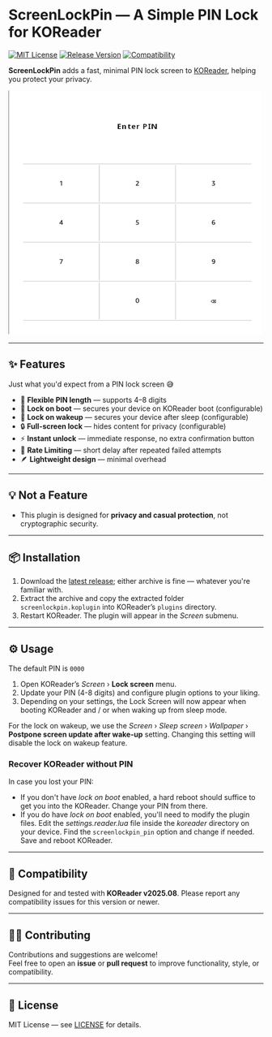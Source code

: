 # ScreenLockPin — A Simple PIN Lock for KOReader

[![MIT License](https://img.shields.io/badge/License-MIT-orange.svg)](https://opensource.org/licenses/MIT)
[![Release Version](https://img.shields.io/badge/Release-2025.10--2-blue.svg)](https://github.com/oleasteo/koreader-screenlockpin/releases/tag/v2025.10-2)
[![Compatibility](https://img.shields.io/badge/Comptibility-KOReader%20v2025.08-yellow.svg)](https://github.com/koreader/koreader/tree/v2025.08)

**ScreenLockPin** adds a fast, minimal PIN lock screen
to [KOReader](https://github.com/koreader/koreader), helping you protect your
privacy.

![Lock Screen Preview](lockscreen.png)

---

## ✨ Features

Just what you'd expect from a PIN lock screen 😅

- 🗽 **Flexible PIN length** — supports 4–8 digits
- 🚀 **Lock on boot** — secures your device on KOReader boot (configurable)
- 🔁 **Lock on wakeup** — secures your device after sleep (configurable)
- 🔒 **Full-screen lock** — hides content for privacy (configurable)
- ⚡ **Instant unlock** — immediate response, no extra confirmation button
- 🚥 **Rate Limiting** — short delay after repeated failed attempts
- 🪶 **Lightweight design** — minimal overhead

---

## 💡 Not a Feature

- This plugin is designed for **privacy and casual protection**, not
  cryptographic security.

---

## 📦 Installation

1. Download the
   [latest release](https://github.com/oleasteo/koreader-screenlockpin/releases/latest);
   either archive is fine — whatever you're familiar with.
2. Extract the archive and copy the extracted folder `screenlockpin.koplugin`
   into KOReader’s `plugins` directory.
3. Restart KOReader. The plugin will appear in the *Screen* submenu.

---

## ⚙️ Usage

The default PIN is `0000`

1. Open KOReader’s *Screen* › **Lock screen** menu.
2. Update your PIN (4-8 digits) and configure plugin options to your liking.
3. Depending on your settings, the Lock Screen will now appear when booting
   KOReader and / or when waking up from sleep mode.

For the lock on wakeup, we use the *Screen* › *Sleep screen* › *Wallpaper* ›
**Postpone screen update after wake-up** setting. Changing this setting will
disable the lock on wakeup feature.

### Recover KOReader without PIN

In case you lost your PIN:

- If you don't have *lock on boot* enabled, a hard reboot should suffice to get
  you into the KOReader. Change your PIN from there.
- If you do have *lock on boot* enabled, you'll need to modify the plugin files.
  Edit the *settings.reader.lua* file inside the *koreader* directory on your
  device. Find the `screenlockpin_pin` option and change if needed. Save and
  reboot KOReader.

---

## 🧩 Compatibility

Designed for and tested with **KOReader v2025.08**. Please report any
compatibility issues for this version or newer.

---

## 🧑‍💻 Contributing

Contributions and suggestions are welcome!  
Feel free to open an **issue** or **pull request** to improve functionality,
style, or compatibility.

---

## 📜 License

MIT License —
see [LICENSE](https://github.com/oleasteo/koreader-screenlockpin/blob/main/LICENSE)
for details.
